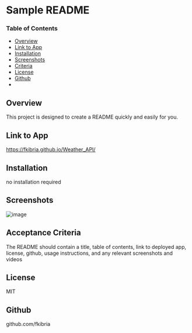 # Sample README

### Table of Contents

- [Overview](#overview)
- [Link to App](#deployed)
- [Installation](#installation)
- [Screenshots](#screenshots)
- [Criteria](#criteria)
- [License](#license)
- [Github](#github)
-  
## Overview
This project is designed to create a README quickly and easily for you.

## Link to App 
https://fkibria.github.io/Weather_API/

## Installation

no installation required

## Screenshots 
![image](/undefined)

## Acceptance Criteria
The README should contain a title, table of contents, link to deployed app, license, github, usage instructions, and any relevant screenshots and videos

## License
MIT

## Github
github.com/fkibria

